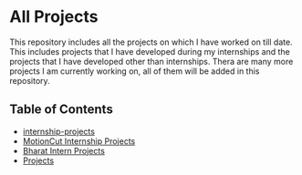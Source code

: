 # All Projects

This repository includes all the projects on which I have worked on till date. This includes projects that I have developed during my internships and the projects that I have developed other than internships. Thera are many more projects I am currently working on, all of them will be added in this repository.

## Table of Contents

- [internship-projects](https://github.com/Nishchal128/My-Projects/tree/main/AllProjects/Internship%20Projects)
- [MotionCut Internship Projects](#motioncut_internship)
- [Bharat Intern Projects](https://github.com/Nishchal128/My-Projects/tree/main/AllProjects/Internship%20Projects/BharatInternTasks)
- [Projects](https://github.com/Nishchal128/My-Projects/tree/main/AllProjects/Projects)
